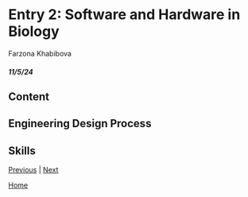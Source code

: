 # Entry 2: Software and Hardware in Biology 
Farzona Khabibova 
##### 11/5/24

## Content


## Engineering Design Process

## Skills 


[Previous](entry01.md) | [Next](entry03.md)

[Home](../README.md)
